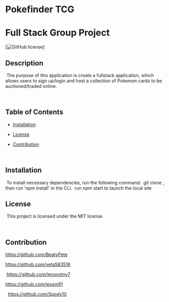 # Pokefinder TCG

# Full Stack Group Project
[![GitHub license](https://img.shields.io/badge/license-MIT-blue.svg)]


## Description
​
The purpose of this application is create a fullstack application, which allows users to sign up/login and host a collection of Pokemon cards to be auctioned/traded online. 

​
## Table of Contents
* [Installation](#installation) 
 
* [License](#license) 
 
* [Contribution](#contribution) 
 
​

## Installation
​
To install necessary dependencies, run the following command:
​
git clone <repo>, then run 'npm install' in the CLI. 
​
run npm start to launch the local site 

## License
​
This project is licensed under the MIT license.

 ​
  
## Contribution

https://github.com/BeatyPete
​
​

https://github.com/veta583518
​

​
https://github.com/jenovotny7
​
​


https://github.com/jessm91

​
​
https://github.com/Spody10




